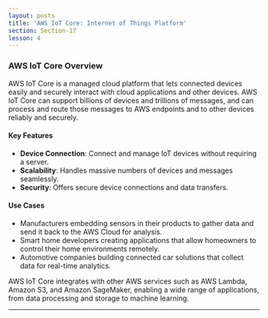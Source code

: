 ```yaml
---
layout: posts
title: 'AWS IoT Core: Internet of Things Platform'
section: Section-17
lesson: 4
---
```


### AWS IoT Core Overview

AWS IoT Core is a managed cloud platform that lets connected devices easily and securely interact with cloud applications and other devices. AWS IoT Core can support billions of devices and trillions of messages, and can process and route those messages to AWS endpoints and to other devices reliably and securely.

#### Key Features

- **Device Connection**: Connect and manage IoT devices without requiring a server.
- **Scalability**: Handles massive numbers of devices and messages seamlessly.
- **Security**: Offers secure device connections and data transfers.

#### Use Cases

- Manufacturers embedding sensors in their products to gather data and send it back to the AWS Cloud for analysis.
- Smart home developers creating applications that allow homeowners to control their home environments remotely.
- Automotive companies building connected car solutions that collect data for real-time analytics.

AWS IoT Core integrates with other AWS services such as AWS Lambda, Amazon S3, and Amazon SageMaker, enabling a wide range of applications, from data processing and storage to machine learning.

---

